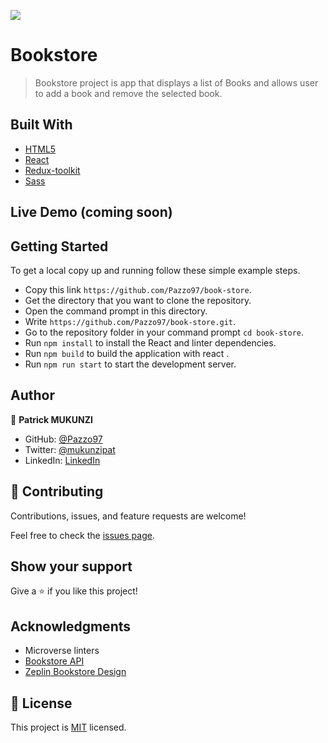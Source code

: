 ![](https://img.shields.io/badge/Microverse-blueviolet)

# Bookstore

> Bookstore project is app that displays a list of Books and allows user to add a book and remove the selected book.


## Built With

- [HTML5](https://html5.org/)
- [React](https://reactjs.org/)
- [Redux-toolkit](https://redux-toolkit.js.org/)
- [Sass](https://sass-lang.com/)

## Live Demo (coming soon)

## Getting Started

To get a local copy up and running follow these simple example steps.

- Copy this link `https://github.com/Pazzo97/book-store`.
- Get the directory that you want to clone the repository.
- Open the command prompt in this directory.
- Write `https://github.com/Pazzo97/book-store.git`.
- Go to the repository folder in your command prompt `cd book-store`.
- Run `npm install` to install the React and linter dependencies.
- Run `npm build` to build the application with react .
- Run `npm run start` to start the development server.

## Author

👤 **Patrick MUKUNZI**

- GitHub: [@Pazzo97](https://github.com/Pazzo97)
- Twitter: [@mukunzipat](https://twitter.com/mukunzipat)
- LinkedIn: [LinkedIn](https://www.linkedin.com/in/patrick-mukunzi-8389861a9/)


## 🤝 Contributing

Contributions, issues, and feature requests are welcome!

Feel free to check the [issues page](../../issues/).

## Show your support

Give a ⭐️ if you like this project!

## Acknowledgments

- Microverse linters
- [Bookstore API](https://www.notion.so/Bookstore-API-51ea269061f849118c65c0a53e88a739)
- [Zeplin Bookstore Design](https://zeplin.io/)

## 📝 License

This project is [MIT](./MIT.md) licensed.
